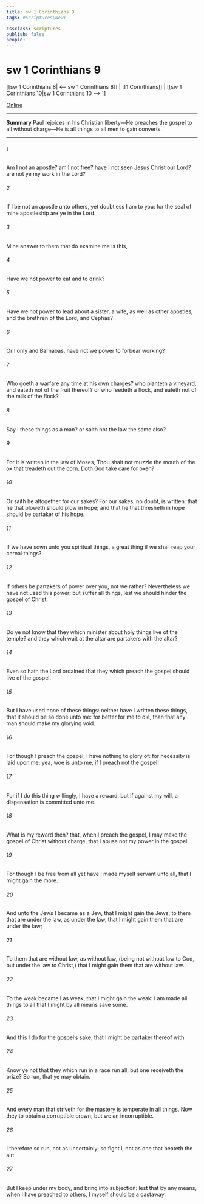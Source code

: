 ```yaml
---
title: sw 1 Corinthians 9
tags: #Scriptures\NewT

cssclass: scriptures
publish: false
people:
---
```


# sw 1 Corinthians 9
[[sw 1 Corinthians 8| <-- sw 1 Corinthians 8]] | [[1 Corinthians]] | [[sw 1 Corinthians 10|sw 1 Corinthians 10 --> ]]

[Online](https://churchofjesuschrist.org/study/scriptures/nt/1-cor/9?lang=eng)

---
__Summary__
Paul rejoices in his Christian liberty—He preaches the gospel to all without charge—He is all things to all men to gain converts.

---
###### 1 
Am I not an apostle? am I not free? have I not seen Jesus Christ our Lord? are not ye my work in the Lord?

###### 2 
If I be not an apostle unto others, yet doubtless I am to you: for the seal of mine apostleship are ye in the Lord.

###### 3 
Mine answer to them that do examine me is this,

###### 4 
Have we not power to eat and to drink?

###### 5 
Have we not power to lead about a sister, a wife, as well as other apostles, and  the brethren of the Lord, and Cephas?

###### 6 
Or I only and Barnabas, have not we power to forbear working?

###### 7 
Who goeth a warfare any time at his own charges? who planteth a vineyard, and eateth not of the fruit thereof? or who feedeth a flock, and eateth not of the milk of the flock?

###### 8 
Say I these things as a man? or saith not the law the same also?

###### 9 
For it is written in the law of Moses, Thou shalt not muzzle the mouth of the ox that treadeth out the corn. Doth God take care for oxen?

###### 10 
Or saith he  altogether for our sakes? For our sakes, no doubt,  is written: that he that ploweth should plow in hope; and that he that thresheth in hope should be partaker of his hope.

###### 11 
If we have sown unto you spiritual things,  a great thing if we shall reap your carnal things?

###### 12 
If others be partakers of  power over you,  not we rather? Nevertheless we have not used this power; but suffer all things, lest we should hinder the gospel of Christ.

###### 13 
Do ye not know that they which minister about holy things live  of the temple? and they which wait at the altar are partakers with the altar?

###### 14 
Even so hath the Lord ordained that they which preach the gospel should live of the gospel.

###### 15 
But I have used none of these things: neither have I written these things, that it should be so done unto me: for  better for me to die, than that any man should make my glorying void.

###### 16 
For though I preach the gospel, I have nothing to glory of: for necessity is laid upon me; yea, woe is unto me, if I preach not the gospel!

###### 17 
For if I do this thing willingly, I have a reward: but if against my will, a dispensation  is committed unto me.

###### 18 
What is my reward then?  that, when I preach the gospel, I may make the gospel of Christ without charge, that I abuse not my power in the gospel.

###### 19 
For though I be free from all  yet have I made myself servant unto all, that I might gain the more.

###### 20 
And unto the Jews I became as a Jew, that I might gain the Jews; to them that are under the law, as under the law, that I might gain them that are under the law;

###### 21 
To them that are without law, as without law, (being not without law to God, but under the law to Christ,) that I might gain them that are without law.

###### 22 
To the weak became I as weak, that I might gain the weak: I am made all things to all  that I might by all means save some.

###### 23 
And this I do for the gospel’s sake, that I might be partaker thereof with 

###### 24 
Know ye not that they which run in a race run all, but one receiveth the prize? So run, that ye may obtain.

###### 25 
And every man that striveth for the mastery is temperate in all things. Now they  to obtain a corruptible crown; but we an incorruptible.

###### 26 
I therefore so run, not as uncertainly; so fight I, not as one that beateth the air:

###### 27 
But I keep under my body, and bring  into subjection: lest that by any means, when I have preached to others, I myself should be a castaway.

